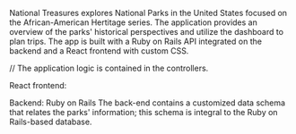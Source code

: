 National Treasures explores National Parks in the United States focused on the African-American Hertitage series. The application provides an overview of the parks' historical perspectives and utilize the dashboard to plan trips. The app is built with a Ruby on Rails API integrated on the backend and a React frontend with custom CSS.

// The application logic is contained in the controllers.

React frontend:

Backend: Ruby on Rails
The back-end contains a customized data schema that relates the parks' information; this schema is integral to the Ruby on Rails-based database.